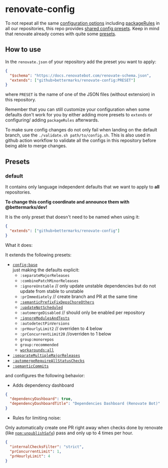 # renovate-config

To not repeat all the same [configuration options](https://docs.renovatebot.com/configuration-options/) including [packageRules](https://docs.renovatebot.com/configuration-options/#packagerules) in all our repositories, this repo provides [shared config presets](https://docs.renovatebot.com/config-presets/).
Keep in mind that renovate already comes with quite some [presets](https://docs.renovatebot.com/presets-default/).

## How to use

In the `renovate.json` of your repository add the preset you want to apply:
```json
{
  "$schema": "https://docs.renovatebot.com/renovate-schema.json",
  "extends": ["github>bettermarks/renovate-config:PRESET"]
}
```
where `PRESET` is the name of one of the JSON files (without extension) in this repository.

Remember that you can still customize your configuration when some defaults don't work for you by either adding more presets to `extends` or configuring/ adding `packageRules` afterwards.

To make sure config changes do not only fail when landing on the default branch, use the `./validate.sh path/to/config.sh`. This is also used in github action workflow to validate all the configs in this repository before being able to merge changes.

## Presets

### default
It contains only language independent defaults that we want to apply to **all** repositories.

**To change this config coordinate and announce them with @bettermarks/dev!**

It is the only preset that doesn't need to be named when using it:

```json
{
  "extends": ["github>bettermarks/renovate-config"]
}
```
What it does:

It extends the following presets:
- [`config:base`](https://docs.renovatebot.com/presets-config/#configbase)  
  just making the defaults explicit:
  - `:separateMajorReleases`
  - `:combinePatchMinorReleases`
  - `:ignoreUnstable` // only update unstable dependencies but do not update from stable to unstable
  - `:prImmediately` // create branch and PR at the same time
  - [`:semanticPrefixFixDepsChoreOthers`](https://docs.renovatebot.com/presets-default/#semanticcommits)
  - [`:updateNotScheduled`](https://docs.renovatebot.com/presets-default/#updatenotscheduled)
  - `:automergeDisabled` // should only be enabled per repository 
  - [`:ignoreModulesAndTests`](https://docs.renovatebot.com/presets-default/#ignoremodulesandtests)
  - `:autodetectPinVersions`
  - `:prHourlyLimit2` // overriden to 4 below
  - `:prConcurrentLimit20` //overriden to 1 below
  - `group:monorepos`
  - `group:recommended`
  - [`workarounds:all`](https://docs.renovatebot.com/presets-workarounds/#workaroundsall)
- [`:separateMultipleMajorReleases`](https://docs.renovatebot.com/presets-default/#separatemultiplemajorreleases)
- [`:automergeRequireAllStatusChecks`](https://docs.renovatebot.com/presets-default/#automergerequireallstatuschecks)
- [`:semanticCommits`](https://docs.renovatebot.com/presets-default/#semanticcommits)

and configures the following behavior:
- Adds dependency dashboard
```json
{
  "dependencyDashboard": true,
  "dependencyDashboardTitle": "Dependencies Dashboard (Renovate Bot)"
}
```

- Rules for limiting noise:

Only automatically create one PR right away when checks done by renovate (like [`npm:unpublishSafe`](https://docs.renovatebot.com/presets-npm/#npmunpublishsafe)) pass and only up to 4 times per hour.

```json
{
  "internalChecksFilter": "strict",
  "prConcurrentLimit": 1,
  "prHourlyLimit": 4
}
```

